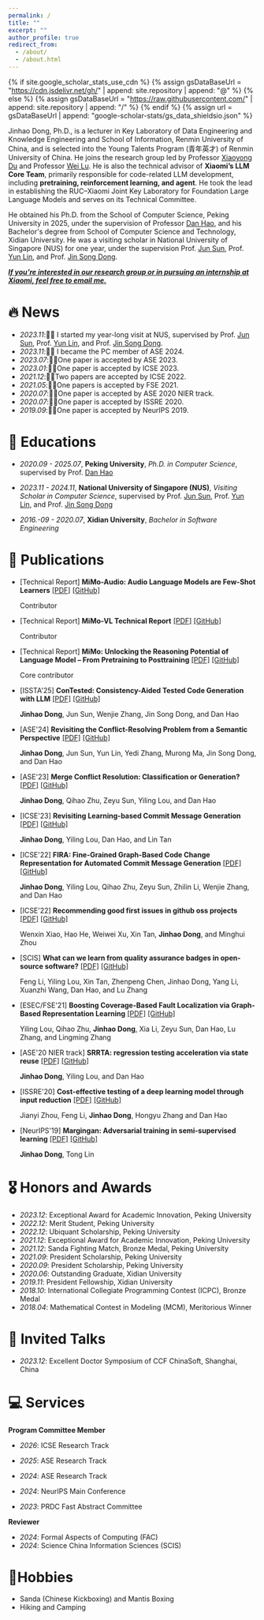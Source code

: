 ```yaml
---
permalink: /
title: ""
excerpt: ""
author_profile: true
redirect_from: 
  - /about/
  - /about.html
---
```


{% if site.google_scholar_stats_use_cdn %}
{% assign gsDataBaseUrl = "https://cdn.jsdelivr.net/gh/" | append: site.repository | append: "@" %}
{% else %}
{% assign gsDataBaseUrl = "https://raw.githubusercontent.com/" | append: site.repository | append: "/" %}
{% endif %}
{% assign url = gsDataBaseUrl | append: "google-scholar-stats/gs_data_shieldsio.json" %}

<span class='anchor' id='about-me'></span>

Jinhao Dong, Ph.D., is a lecturer in Key Laboratory of Data Engineering and Knowledge Engineering and School of Information, Renmin University of China, and is selected into the Young Talents Program (青年英才) of Renmin University of China. He joins the research group led by Professor [Xiaoyong Du](http://info.ruc.edu.cn/jsky/szdw/ajxjgcx/jsjkxyjsx1/js2/7374b0a3f58045fc9543703ccea2eb9c.htm) and Professor [Wei Lu](http://info.ruc.edu.cn/jsky/szdw/ajxjgcx/jsjkxyjsx1/js2/43edc05040f54656aed4869bb7969de0.htm). He is also the technical advisor of **Xiaomi’s LLM Core Team**, primarily responsible for code-related LLM development, including **pretraining, reinforcement learning, and agent**. He took the lead in establishing the RUC–Xiaomi Joint Key Laboratory for Foundation Large Language Models and serves on its Technical Committee.

He obtained his Ph.D. from the School of Computer Science, Peking University in 2025, under the supervision of Professor [Dan Hao](https://sites.google.com/view/danhao/), and his Bachelor's degree from School of Computer Science and Technology, Xidian University. He was a visiting scholar in National University of Singapore (NUS) for one year, under the supervision Prof. [Jun Sun](https://sunjun.site/), Prof. [Yun Lin](http://linyun.info/), and Prof. [Jin Song Dong](https://www.comp.nus.edu.sg/~dongjs/).

<!-- His research goal is achieving **automatic and trustworthy software development**. More specifically, *to develop reliable tools to automate development process, with the guarantees of soundness.* His research interests also include code change comprehension, fault localization, and semi-supervised learning. -->

***<u>If you’re interested in our research group or in pursuing an internship at Xiaomi, feel free to email me.</u>***

# 🔥 News
- *2023.11*:🎉🎉 I started my year-long visit at NUS, supervised by Prof. [Jun Sun](https://sunjun.site/), Prof. [Yun Lin](http://linyun.info/), and Prof. [Jin Song Dong](https://www.comp.nus.edu.sg/~dongjs/).
- *2023.11*:🎉🎉 I became the PC member of ASE 2024.
- *2023.07*:🎉🎉One paper is accepted by ASE 2023.
- *2023.01*:🎉🎉One paper is accepted by ICSE 2023.
- *2021.12*:🎉🎉Two papers are accepted by ICSE 2022.
- *2021.05*:🎉🎉One papers is accepted by FSE 2021.
- *2020.07*:🎉🎉One paper is accepted by ASE 2020 NIER track.
- *2020.07*:🎉🎉One paper is accepted by ISSRE 2020.
- *2019.09*:🎉🎉One paper is accepted by NeurIPS 2019.

# 📖 Educations

- *2020.09 - 2025.07*, **Peking University**, *Ph.D. in Computer Science*, supervised by Prof. [Dan Hao](https://sites.google.com/view/danhao/) 
- *2023.11 - 2024.11*, **National University of Singapore (NUS)**, *Visiting Scholar in Computer Science*, supervised by Prof. [Jun Sun](https://sunjun.site/), Prof. [Yun Lin](http://linyun.info/), and Prof. [Jin Song Dong](https://www.comp.nus.edu.sg/~dongjs/)

- *2016.-09 - 2020.07*, **Xidian University**, *Bachelor in Software Engineering*

# 📝 Publications 


- [Technical Report] **MiMo-Audio: Audio Language Models are Few-Shot Learners**
<a href='pdfs/mimo-audio.pdf'><i class="fa fa-file-pdf"></i>[PDF]</a>
<a href='https://github.com/XiaomiMiMo/MiMo-Audio'><i class="fab fa-github"></i>[GitHub]</a>
  
  Contributor

- [Technical Report] **MiMo-VL Technical Report**
<a href='pdfs/mimo-vl.pdf'><i class="fa fa-file-pdf"></i>[PDF]</a>
<a href='https://github.com/XiaomiMiMo/MiMo-VL'><i class="fab fa-github"></i>[GitHub]</a>
  
  Contributor


- [Technical Report] **MiMo: Unlocking the Reasoning Potential of Language Model – From Pretraining to Posttraining**
<a href='pdfs/mimo-v1.pdf'><i class="fa fa-file-pdf"></i>[PDF]</a>
<a href='https://github.com/XiaomiMiMo/MiMo'><i class="fab fa-github"></i>[GitHub]</a>
  
  Core contributor

- [ISSTA'25] **ConTested: Consistency-Aided Tested Code Generation with LLM**
<a href='pdfs/issta25_contest.pdf'><i class="fa fa-file-pdf"></i>[PDF]</a>
<a href='https://github.com/DJjjjhao/replication_package'><i class="fab fa-github"></i>[GitHub]</a>
  
  **Jinhao Dong**, Jun Sun, Wenjie Zhang, Jin Song Dong, and Dan Hao

- [ASE'24] **Revisiting the Conflict-Resolving Problem from a Semantic Perspective**
<a href='pdfs/ase24_formal_merge.pdf'><i class="fa fa-file-pdf"></i>[PDF]</a>
<a href='https://github.com/DJjjjhao/ase24-merge'><i class="fab fa-github"></i>[GitHub]</a>
  
  **Jinhao Dong**, Jun Sun, Yun Lin, Yedi Zhang, Murong Ma, Jin Song Dong, and Dan Hao

- [ASE'23] **Merge Conflict Resolution: Classification or Generation?**
<a href='pdfs/ase23_merge.pdf'><i class="fa fa-file-pdf"></i>[PDF]</a>
<a href='https://github.com/DJjjjhao/ase-merge'><i class="fab fa-github"></i>[GitHub]</a>
  
  **Jinhao Dong**, Qihao Zhu, Zeyu Sun, Yiling Lou, and Dan Hao
<!-- [[PDF]](pdfs/ase23_merge.pdf) [[Code]](https://zenodo.org/record/5881117#.YeliUEBBwlI) -->



- [ICSE'23] **Revisiting Learning-based Commit Message Generation** 
<a href='pdfs/icse23_study.pdf'><i class="fa fa-file-pdf"></i>[PDF]</a>
<a href='https://doi.org/10.5281/zenodo.7042270'><i class="fab fa-github"></i>[GitHub]</a>

   **Jinhao Dong**, Yiling Lou, Dan Hao, and Lin Tan

- [ICSE'22]  **FIRA: Fine-Grained Graph-Based Code Change Representation for Automated Commit Message Generation**
<a href='pdfs/icse22_fira.pdf'><i class="fa fa-file-pdf"></i>[PDF]</a>
<a href='https://github.com/DJjjjhao/FIRA-ICSE'><i class="fab fa-github"></i>[GitHub]</a>

  **Jinhao Dong**, Yiling Lou, Qihao Zhu, Zeyu Sun, Zhilin Li, Wenjie Zhang, and Dan Hao

- [ICSE'22] **Recommending good first issues in github oss projects**
<a href='pdfs/icse22_recommend.pdf'><i class="fa fa-file-pdf"></i>[PDF]</a>
<a href='https://zenodo.org/record/5881117#.YeliUEBBwlI'><i class="fab fa-github"></i>[GitHub]</a>
  
  Wenxin Xiao, Hao He, Weiwei Xu, Xin Tan, **Jinhao Dong**, and Minghui Zhou

- [SCIS] **What can we learn from quality assurance badges in open-source software?**
<a href='pdfs/what.pdf'><i class="fa fa-file-pdf"></i>[PDF]</a>
<a href='https://github.com/Spiridempt/Badge'><i class="fab fa-github"></i>[GitHub]</a>

  Feng Li, Yiling Lou, Xin Tan, Zhenpeng Chen, Jinhao Dong, Yang Li, Xuanzhi Wang, Dan Hao, and Lu Zhang

- [ESEC/FSE'21] **Boosting Coverage-Based Fault Localization via Graph-Based Representation Learning** 
<a href='pdfs/fse21_boost.pdf'><i class="fa fa-file-pdf"></i>[PDF]</a>
<a href='https://github.com/yilinglou/Grace'><i class="fab fa-github"></i>[GitHub]</a>

  Yiling Lou, Qihao Zhu, **Jinhao Dong**, Xia Li, Zeyu Sun, Dan Hao, Lu Zhang, and Lingming Zhang

- [ASE'20 NIER track] **SRRTA: regression testing acceleration via state reuse**
<a href='pdfs/ase20_srrta_cost.pdf'><i class="fa fa-file-pdf"></i>[PDF]</a>
<a href='https://github.com/DeepReduce/DeepReduce'><i class="fab fa-github"></i>[GitHub]</a>

  **Jinhao Dong**, Yiling Lou, and Dan Hao

- [ISSRE'20] **Cost-effective testing of a deep learning model through input reduction** 
<a href='pdfs/issre20_cost.pdf'><i class="fa fa-file-pdf"></i>[PDF]</a>
<a href='https://github.com/DeepReduce/DeepReduce'><i class="fab fa-github"></i>[GitHub]</a>

  Jianyi Zhou, Feng Li, **Jinhao Dong**, Hongyu Zhang and Dan Hao

- [NeurIPS'19] **Margingan: Adversarial training in semi-supervised learning**
<a href='pdfs/nips19_margingan.pdf'><i class="fa fa-file-pdf"></i>[PDF]</a>
<a href='https://github.com/DJjjjhao/MarginGAN'><i class="fab fa-github"></i>[GitHub]</a>

  **Jinhao Dong**, Tong Lin

# 🎖 Honors and Awards
- *2023.12*: Exceptional Award for Academic Innovation, Peking University
- *2022.12*: Merit Student, Peking University
- *2022.12*: Ubiquant  Scholarship, Peking University
- *2021.12*: Exceptional Award for Academic Innovation, Peking University
- *2021.12*: Sanda Fighting Match, Bronze Medal, Peking University
- *2021.09*: President Scholarship, Peking University
- *2020.09*: President Scholarship, Peking University
- *2020.06*: Outstanding Graduate, Xidian University
- *2019.11*: President Fellowship, Xidian University
- *2018.10*: International Collegiate Programming Contest (ICPC), Bronze Medal
- *2018.04*: Mathematical Contest in Modeling (MCM), Meritorious Winner

# 💬 Invited Talks
- *2023.12*: Excellent Doctor Symposium of CCF ChinaSoft, Shanghai, China

# 💻 Services
**Program Committee Member**

- *2026*: ICSE Research Track
- *2025*: ASE Research Track
- *2024*: ASE Research Track

- *2024*: NeurIPS Main Conference
- *2023*: PRDC Fast Abstract Committee

**Reviewer**

- *2024*: Formal Aspects of Computing (FAC)
- *2024*: Science China Information Sciences (SCIS)

# 🥊Hobbies

- Sanda (Chinese Kickboxing) and Mantis Boxing
- Hiking and Camping